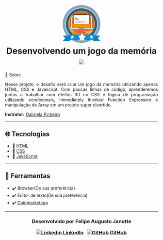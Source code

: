 <h1 align="center">
    <img src="./imgs/course-badge.png" width="130px"></img></br>
    Desenvolvendo um jogo da memória<br>
      <img src="https://img.shields.io/badge/made%20by-Digital%20Innovation%20One-green">		</img>
</h1

## 💬 Sobre 

<p align="justify">Nesse projeto, o desafio será criar um jogo da memória utilizando apenas HTML, CSS e Javascript. Com poucas linhas de código, aprenderemos juntos a trabalhar com efeitos 3D no CSS e lógica de programação utilizando condicionais, Immediately Invoked Function Expression e manipulação de Array em um projeto super divertido.</p>

**Instrutor:** [Gabriela Pinheiro](https://github.com/SpruceGabriela)

---

## :globe_with_meridians: Tecnologias 

- :open_book: [HTML](https://developer.mozilla.org/pt-BR/docs/Web/HTML)
- :open_book: [CSS]()
- :open_book: [JavaScript]()

---

## :hammer: Ferramentas

- :heavy_check_mark: Browser(De sua preferência)
- :heavy_check_mark: Editor de texto(De sua preferência)
- :heavy_check_mark: ​[Coinmarketcap](https://coinmarketcap.com/)

---

<h3 align="center">



  Desenvolvido por Felipe Augusto Janotte
  <br/>

  <a align="center">

   [![Linkedin](https://i.stack.imgur.com/gVE0j.png) LinkedIn](https://linkedin.com/in/felipe-augusto-janotte-662626195/)
&nbsp;
  [![GitHub](https://i.stack.imgur.com/tskMh.png) GitHub](https://github.com/FelipeJanotte)
  </a>
</h3>